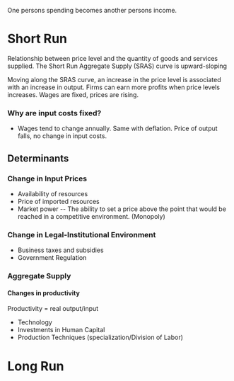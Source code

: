 One persons spending becomes another persons income.
# Short Run
Relationship between price level and the quantity of goods and services supplied.
The Short Run Aggregate Supply (SRAS) curve is upward-sloping

Moving along the SRAS curve, an increase in the price level  is associated with an increase in output.
Firms can earn more profits when price levels increases. Wages are fixed, prices are rising.

### Why are input costs fixed?
- Wages tend to change annually.
Same with deflation. Price of output falls, no change in input costs.

## Determinants
### Change in Input Prices
- Availability of resources
- Price of imported resources
- Market power -- The ability to set a price above the point that would be reached in a competitive environment. (Monopoly)
### Change in Legal-Institutional Environment
- Business taxes and subsidies
- Government Regulation
### Aggregate Supply
#### Changes in productivity
Productivity = real output/input
- Technology 
- Investments in Human Capital 
- Production Techniques (specialization/Division of Labor)
# Long Run
